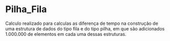# Pilha_Fila
Calculo realizado para calculas as diferença de tempo na construção de uma estrutura de dados do tipo fila e do tipo pilha, em que são adicionados 1.000.000 de elementos em cada uma dessas estruturas.
